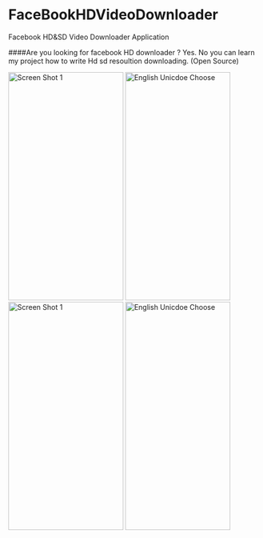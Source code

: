 # FaceBookHDVideoDownloader
Facebook HD&SD Video Downloader Application 

####Are you looking for facebook HD downloader ?
Yes. No you can learn my project how to write Hd sd resoultion downloading. (Open Source)

<img alt="Screen Shot 1" src="https://github.com/dev-mgkaung/FaceBookHDVideoDownloader/blob/master/Google%20Pixel%203%201.png" width=230 height=456 />  <img alt="English Unicdoe Choose" src="https://github.com/dev-mgkaung/FaceBookHDVideoDownloader/blob/master/Google%20Pixel%203%203.png" width=210 height=456 /> <img alt="Screen Shot 1" src="https://github.com/dev-mgkaung/FaceBookHDVideoDownloader/blob/master/Google%20Pixel%203%204.png" width=230 height=456 />  <img alt="English Unicdoe Choose" src="https://github.com/dev-mgkaung/FaceBookHDVideoDownloader/blob/master/Google%20Pixel%203%206.png" width=210 height=456 />
